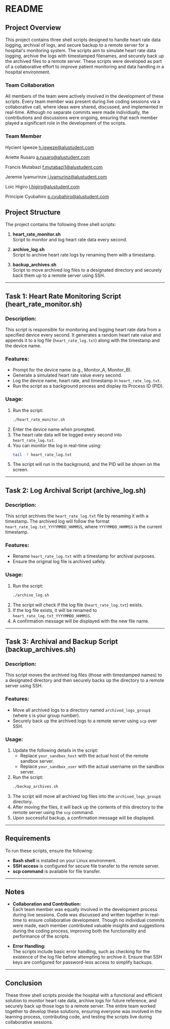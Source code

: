 # README

## Project Overview

This project contains three shell scripts designed to handle heart rate data logging, archival of logs, and secure backup to a remote server for a hospital's monitoring system. The scripts aim to simulate heart rate data logging, archive the logs with timestamped filenames, and securely back up the archived files to a remote server. These scripts were developed as part of a collaborative effort to improve patient monitoring and data handling in a hospital environment.

### Team Collaboration
All members of the team were actively involved in the development of these scripts. Every team member was present during live coding sessions via a collaborative call, where ideas were shared, discussed, and implemented in real-time. Although no separate commits were made individually, the contributions and discussions were ongoing, ensuring that each member played a significant role in the development of the scripts.

### Team Member

Hycient Igweze
h.igweze@alustudent.com

Ariette Rusaro
a.rusaro@alustudent.com

Francis Mutabazi
f.mutabazi1@alustudent.com

Jeremie Iyamurinze
j.iyamurinz@alustudent.com

Loic Higiro
l.higiro@alustudent.com

Principie Cyubahiro
p.cyubahiro@alustudent.com

## Project Structure

The project contains the following three shell scripts:

1. **heart_rate_monitor.sh**  
   Script to monitor and log heart rate data every second.
   
2. **archive_log.sh**  
   Script to archive heart rate logs by renaming them with a timestamp.
   
3. **backup_archives.sh**  
   Script to move archived log files to a designated directory and securely back them up to a remote server using SSH.

---

## Task 1: Heart Rate Monitoring Script (heart_rate_monitor.sh)

### Description:
This script is responsible for monitoring and logging heart rate data from a specified device every second. It generates a random heart rate value and appends it to a log file (`heart_rate_log.txt`) along with the timestamp and the device name.

### Features:
- Prompt for the device name (e.g., Monitor_A, Monitor_B).
- Generate a simulated heart rate value every second.
- Log the device name, heart rate, and timestamp in `heart_rate_log.txt`.
- Run the script as a background process and display its Process ID (PID).

### Usage:
1. Run the script:  
   ```bash
   ./heart_rate_monitor.sh
   ```
2. Enter the device name when prompted.
3. The heart rate data will be logged every second into `heart_rate_log.txt`.
4. You can monitor the log in real-time using:  
   ```bash
   tail -f heart_rate_log.txt
   ```
5. The script will run in the background, and the PID will be shown on the screen.

---

## Task 2: Log Archival Script (archive_log.sh)

### Description:
This script archives the `heart_rate_log.txt` file by renaming it with a timestamp. The archived log will follow the format `heart_rate_log.txt_YYYYMMDD_HHMMSS`, where `YYYYMMDD_HHMMSS` is the current timestamp.

### Features:
- Rename `heart_rate_log.txt` with a timestamp for archival purposes.
- Ensure the original log file is archived safely.

### Usage:
1. Run the script:  
   ```bash
   ./archive_log.sh
   ```
2. The script will check if the log file (`heart_rate_log.txt`) exists.
3. If the log file exists, it will be renamed to `heart_rate_log.txt_YYYYMMDD_HHMMSS`.
4. A confirmation message will be displayed with the new file name.

---

## Task 3: Archival and Backup Script (backup_archives.sh)

### Description:
This script moves the archived log files (those with timestamped names) to a designated directory and then securely backs up the directory to a remote server using SSH.

### Features:
- Move all archived logs to a directory named `archived_logs_group$` (where `$` is your group number).
- Securely back up the archived logs to a remote server using `scp` over SSH.

### Usage:
1. Update the following details in the script:
   - Replace `your_sandbox_host` with the actual host of the remote sandbox server.
   - Replace `your_sandbox_user` with the actual username on the sandbox server.
2. Run the script:  
   ```bash
   ./backup_archives.sh
   ```
3. The script will move all archived log files into the `archived_logs_group$` directory.
4. After moving the files, it will back up the contents of this directory to the remote server using the `scp` command.
5. Upon successful backup, a confirmation message will be displayed.

---

## Requirements

To run these scripts, ensure the following:

- **Bash shell** is installed on your Linux environment.
- **SSH access** is configured for secure file transfer to the remote server.
- **scp command** is available for file transfer.

---

## Notes

- **Collaboration and Contribution:**  
  Each team member was equally involved in the development process during live sessions. Code was discussed and written together in real-time to ensure collaborative development. Though no individual commits were made, each member contributed valuable insights and suggestions during the coding process, improving both the functionality and performance of the scripts.

- **Error Handling:**  
  The scripts include basic error handling, such as checking for the existence of the log file before attempting to archive it. Ensure that SSH keys are configured for password-less access to simplify backups.

---

## Conclusion

These three shell scripts provide the hospital with a functional and efficient solution to monitor heart rate data, archive logs for future reference, and securely back up those logs to a remote server. The entire team worked together to develop these solutions, ensuring everyone was involved in the learning process, contributing code, and testing the scripts live during collaborative sessions.

